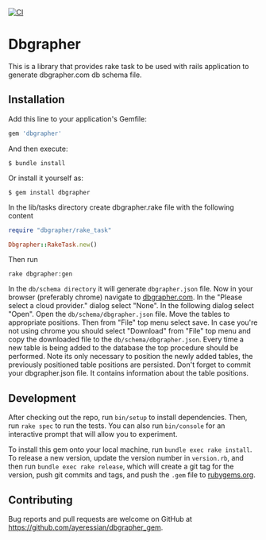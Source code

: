 [![CI](https://github.com/ayeressian/dbgrapher_gem/actions/workflows/ci.yml/badge.svg?branch=master)](https://github.com/ayeressian/dbgrapher_gem/actions/workflows/ci.yml)

# Dbgrapher

This is a library that provides rake task to be used with rails application to generate dbgrapher.com db schema file.

## Installation

Add this line to your application's Gemfile:

```ruby
gem 'dbgrapher'
```

And then execute:

    $ bundle install

Or install it yourself as:

    $ gem install dbgrapher

In the lib/tasks directory create dbgrapher.rake file with the following content

```ruby
require "dbgrapher/rake_task"

Dbgrapher::RakeTask.new()
```

Then run

    rake dbgrapher:gen

In the `db/schema directory` it will generate `dbgrapher.json` file.
Now in your browser (preferably chrome) navigate to [dbgrapher.com](https://dbgrapher.com). In the "Please select a cloud provider." dialog select "None". In the following dialog select "Open". Open the `db/schema/dbgrapher.json` file. Move the tables to appropriate positions. Then from "File" top menu select save. In case you're not using chrome you should select "Download" from "File" top menu and copy the downloaded file to the `db/schema/dbgrapher.json`.
Every time a new table is being added to the database the top procedure should be performed. Note its only necessary to position the newly added tables, the previously positioned table positions are persisted.
Don't forget to commit your dbgrapher.json file. It contains information about the table positions.

## Development

After checking out the repo, run `bin/setup` to install dependencies. Then, run `rake spec` to run the tests. You can also run `bin/console` for an interactive prompt that will allow you to experiment.

To install this gem onto your local machine, run `bundle exec rake install`. To release a new version, update the version number in `version.rb`, and then run `bundle exec rake release`, which will create a git tag for the version, push git commits and tags, and push the `.gem` file to [rubygems.org](https://rubygems.org).

## Contributing

Bug reports and pull requests are welcome on GitHub at https://github.com/ayeressian/dbgrapher_gem.

